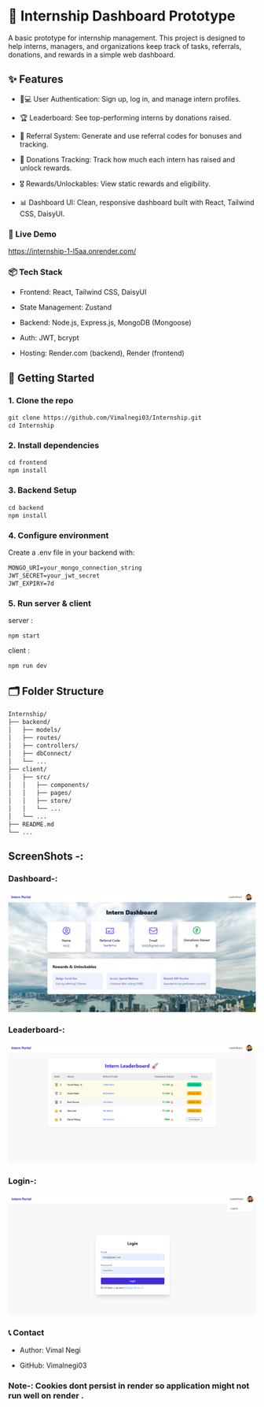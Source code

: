 # 🚀 Internship Dashboard Prototype
A basic prototype for internship management.
This project is designed to help interns, managers, and organizations keep track of tasks, referrals, donations, and rewards in a simple web dashboard.

## ✨ Features
- 👨💻 User Authentication: Sign up, log in, and manage intern profiles.

- 🏆 Leaderboard: See top-performing interns by donations raised.

- 🎁 Referral System: Generate and use referral codes for bonuses and tracking.

- 💸 Donations Tracking: Track how much each intern has raised and unlock rewards.

- 🎖️ Rewards/Unlockables: View static rewards and eligibility.

- 📊 Dashboard UI: Clean, responsive dashboard built with React, Tailwind CSS, DaisyUI.

### 🔗 Live Demo
https://internship-1-l5aa.onrender.com/

### 📦 Tech Stack
- Frontend: React, Tailwind CSS, DaisyUI

- State Management: Zustand

- Backend: Node.js, Express.js, MongoDB (Mongoose)

- Auth: JWT, bcrypt

- Hosting: Render.com (backend), Render (frontend)

## 🚏 Getting Started
### 1. Clone the repo
```
git clone https://github.com/Vimalnegi03/Internship.git
cd Internship
```
### 2. Install dependencies
```
cd frontend
npm install
```
### 3. Backend Setup
```
cd backend
npm install
```
### 4. Configure environment
Create a .env file in your backend with:
```
MONGO_URI=your_mongo_connection_string
JWT_SECRET=your_jwt_secret
JWT_EXPIRY=7d
```
### 5. Run server & client
server :
```
npm start
```
client :
```
npm run dev
```
## 🗂️ Folder Structure
```
Internship/
├── backend/
│   ├── models/
│   ├── routes/
│   ├── controllers/
│   ├── dbConnect/
│   └── ...
├── client/
│   ├── src/
│   │   ├── components/
│   │   ├── pages/
│   │   ├── store/
│   │   └── ...
│   └── ...
├── README.md
└── ...
```
## ScreenShots -:
### Dashboard-:
![Dashboard](/Dashboard.png)
### Leaderboard-:
![Leaderboard](/Leaderboard.png)
### Login-:
![Login](/Login.png)

### 📞 Contact
- Author: Vimal Negi

- GitHub: Vimalnegi03

### Note-: Cookies dont persist in render so application might not run well on render .
